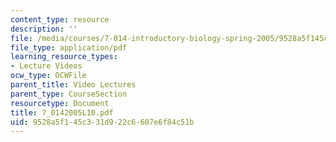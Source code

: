 ```yaml
---
content_type: resource
description: ''
file: /media/courses/7-014-introductory-biology-spring-2005/9528a5f145c331d922c6607e6f84c51b_7_0142005L10.pdf
file_type: application/pdf
learning_resource_types:
- Lecture Videos
ocw_type: OCWFile
parent_title: Video Lectures
parent_type: CourseSection
resourcetype: Document
title: 7_0142005L10.pdf
uid: 9528a5f1-45c3-31d9-22c6-607e6f84c51b
---
```

